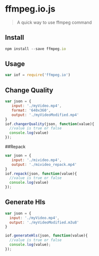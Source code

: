 # ffmpeg.io.js
> A quick way to use ffmpeg command

## Install

```js
npm install --save ffmpeg.io
```

## Usage
```js
var iof = require('ffmpeg.io')
```

## Change Quality

```js
var json = {
   input: './myVideo.mp4',
   format: '640x360', 
   output: './myVideoModified.mp4'
}
iof.changerQuality(json, function(value){
  //value is true or false
  console.log(value)
});
```

##Repack
```js
var json = {
   input: './mivideo.mp4',
   output: './mivideo_repack.mp4'
}
iof.repack(json, function(value){
  //value is true or false
  console.log(value)
});
```

## Generate Hls

```js
var json = {
  input: './myVideo.mp4',
  output: './myVideoModified.m3u8'
}

iof.generateHls(json, function(value){
  //value is true or false
  console.log(value);
});
```
